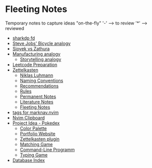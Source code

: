 # Fleeting Notes
Temporary notes to capture ideas "on-the-fly"
'-' --> to review
'*' --> reviewed

- [sharkdp fd](10.md)
- [Steve Jobs' Bicycle analogy](9.md)
- [Sioyek vs Zathura](8.md)
- [Manufacturing analogy](7.md)
    - [Storytelling analogy](7a.md)
- [Leetcode Preparation](6.md)
- [ Zettelkasten](5.md)
    - [Niklas Luhmann](5a6.md)
    - [Naming Conventions](5a5.md)
    * [Recommendations](5a4.md)
    * [Rules](5a3.md)
    * [Permanent Notes](5a2.md)
    * [Literature Notes](5a1.md)
    * [Fleeting Notes](5a.md)
- [tags for marknav.nvim](4.md)
- [Nvim Clipboard](3.md)
- [Project Idea - Pokedex](2.md)
    - [Color Palette](2a5.md)
    - [Portfolio Website](2a4.md)
    - [Zettelkasten plugin](2a3.md)
    - [Matching Game](2a2.md)
    - [Command-Line Programm](2a1.md)
    - [Typing Game](2a.md)
- [Database Index](1.md)
